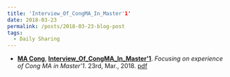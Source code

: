 ```yaml
---
title: 'Interview_Of_CongMA_In_Master'1'
date: 2018-03-23
permalink: /posts/2018-03-23-blog-post
tags:
  - Daily Sharing
---
```


- **<u>MA Cong</u>**, [**Interview_Of_CongMA_In_Master'1**](https://mp.weixin.qq.com/s/Awvu-A3SOn_mmTIgUMzlFA). *Focusing on experience of Cong MA in Master'1*. 23rd, Mar., 2018. [pdf](https://github.com/EriCongMa/Publications-of-EriC.MA/blob/master/Blog_Articles/Interview_Of_CongMA_In_Master'1.pdf)

